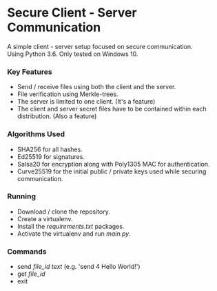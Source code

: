 # Secure Client - Server Communication

A simple client - server setup focused on secure communication.<br>
Using Python 3.6. Only tested on Windows 10.

### Key Features
 - Send / receive files using both the client and the server.
 - File verification using Merkle-trees.
 - The server is limited to one client. (It's a feature)
 - The client and server secret files have to be contained within each distribution. (Also a feature)

### Algorithms Used
 - SHA256 for all hashes.
 - Ed25519 for signatures.
 - Salsa20 for encryption along with Poly1305 MAC for authentication.
 - Curve25519 for the initial public / private keys used while securing communication.

### Running
 - Download / clone the repository.
 - Create a virtualenv.
 - Install the *requirements.txt* packages.
 - Activate the virtualenv and run *main.py*.

### Commands
 - send *file_id* *text* (e.g. 'send 4 Hello World!')
 - get *file_id*
 - exit